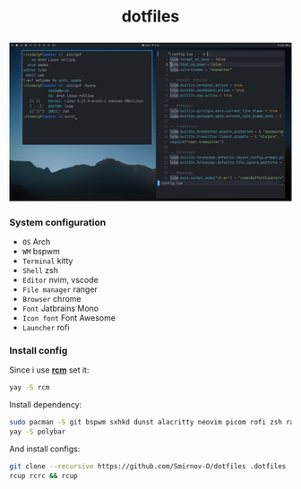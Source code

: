 <h1 align="center">dotfiles</h1>

![](./config/bspwm/screen.png)
--------------

### System configuration
- `OS` Arch
- `WM` bspwm
- `Terminal` kitty
- `Shell` zsh
- `Editor` nvim, vscode
- `File manager` ranger
- `Browser` chrome
- `Font` Jatbrains Mono
- `Icon font` Font Awesome
- `Launcher` rofi

### Install config
Since i use **[rcm](https://github.com/thoughtbot/rcm)** set it:
```bash
yay -S rcm
```

Install dependency:
```bash
sudo pacman -S git bspwm sxhkd dunst alacritty neovim picom rofi zsh ranger ttf-font-awesome ttf-jetbrains-mono
yay -S polybar
```

And install configs:
```bash
git clone --recursive https://github.com/Smirnov-O/dotfiles .dotfiles
rcup rcrc && rcup
```
